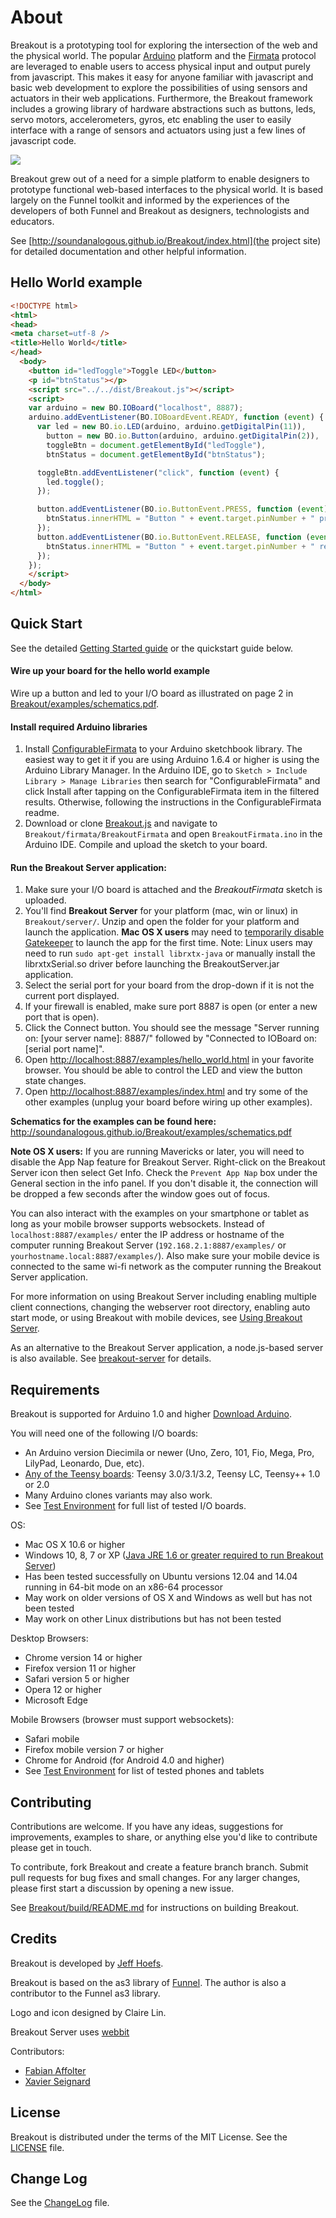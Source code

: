 About
===

Breakout is a prototyping tool for exploring the intersection of the web and the physical world. The popular [Arduino](http://arduino.cc) platform and the [Firmata](http://firmata.org) protocol are leveraged to enable users to access physical input and output purely from javascript. This makes it easy for anyone familiar with javascript and basic web development to explore the possibilities of using sensors and actuators in their web applications. Furthermore, the Breakout framework includes a growing library of hardware abstractions such as buttons, leds, servo motors, accelerometers, gyros, etc enabling the user to easily interface with a range of sensors and actuators using just a few lines of javascript code.

![](http://soundanalogous.github.io/Breakout/images/how_breakout_works.png)

Breakout grew out of a need for a simple platform to enable designers to prototype functional web-based interfaces to the physical world. It is based largely on the Funnel toolkit and informed by the experiences of the developers of both Funnel and Breakout as designers, technologists and educators.

See [http://soundanalogous.github.io/Breakout/index.html](the project site) for detailed documentation and other helpful information.

Hello World example
---

```html
<!DOCTYPE html>
<html>
<head>
<meta charset=utf-8 />
<title>Hello World</title>
</head>
  <body>
    <button id="ledToggle">Toggle LED</button>
    <p id="btnStatus"></p>
    <script src="../../dist/Breakout.js"></script>
    <script>
    var arduino = new BO.IOBoard("localhost", 8887);
    arduino.addEventListener(BO.IOBoardEvent.READY, function (event) {
      var led = new BO.io.LED(arduino, arduino.getDigitalPin(11)),
        button = new BO.io.Button(arduino, arduino.getDigitalPin(2)),
        toggleBtn = document.getElementById("ledToggle"),
        btnStatus = document.getElementById("btnStatus");

      toggleBtn.addEventListener("click", function (event) {
        led.toggle();
      });

      button.addEventListener(BO.io.ButtonEvent.PRESS, function (event) {
        btnStatus.innerHTML = "Button " + event.target.pinNumber + " pressed";
      });
      button.addEventListener(BO.io.ButtonEvent.RELEASE, function (event) {
        btnStatus.innerHTML = "Button " + event.target.pinNumber + " released";
      });
    });
    </script>
  </body>
</html>
```

Quick Start
---

See the detailed [Getting Started guide](http://soundanalogous.github.io/Breakout/getting-started.html) or the quickstart guide below.

#### Wire up your board for the hello world example

Wire up a button and led to your I/O board as illustrated on page 2 in [Breakout/examples/schematics.pdf](http://soundanalogous.github.io/Breakout/examples/schematics.pdf).

#### Install required Arduino libraries

1. Install [ConfigurableFirmata](https://github.com/firmata/ConfigurableFirmata) to your Arduino sketchbook library. The easiest way to get it if you are using Arduino 1.6.4 or higher is using the Arduino Library Manager. In the Arduino IDE, go to `Sketch > Include Library > Manage Libraries` then search for "ConfigurableFirmata" and click Install after tapping on the ConfigurableFirmata item in the filtered results. Otherwise, following the instructions in the ConfigurableFirmata readme.
2. Download or clone [Breakout.js](https://github.com/soundanalogous/Breakout) and navigate to `Breakout/firmata/BreakoutFirmata` and open `BreakoutFirmata.ino` in the Arduino IDE. Compile and upload the sketch to your board.

#### Run the Breakout Server application:

1. Make sure your I/O board is attached and the *BreakoutFirmata* sketch is uploaded.
2. You'll find **Breakout Server** for your platform (mac, win or linux) in `Breakout/server/`. Unzip and open the folder for your platform and launch the application. **Mac OS X users** may need to [temporarily disable Gatekeeper](https://answers.uchicago.edu/page.php?id=25481) to launch the app for the first time. Note: Linux users may need to run ```sudo apt-get install librxtx-java``` or manually install the librxtxSerial.so driver before launching the BreakoutServer.jar application.
3. Select the serial port for your board from the drop-down if it is not the current port displayed.
4. If your firewall is enabled, make sure port 8887 is open (or enter a new port that is open).
5. Click the Connect button. You should see the message "Server running on: [your server name]: 8887/" followed by "Connected to IOBoard on: [serial port name]".
6. Open [http://localhost:8887/examples/hello_world.html](http://localhost:8887/examples/hello_world.html) in your favorite browser. You should be able to control the LED and view the button state changes.
7. Open [http://localhost:8887/examples/index.html](http://localhost:8887/examples/index.html) and try some of the other examples (unplug your board before wiring up other examples).

**Schematics for the examples can be found here:** http://soundanalogous.github.io/Breakout/examples/schematics.pdf

**Note OS X users:** If you are running Mavericks or later, you will need to disable the App Nap feature for Breakout Server. Right-click on the Breakout Server icon then select Get Info. Check the `Prevent App Nap` box under the General section in the info panel. If you don't disable it, the connection will be dropped a few seconds after the window goes out of focus.

You can also interact with the examples on your smartphone or tablet as long as your mobile browser supports websockets. Instead of `localhost:8887/examples/` enter the IP address or hostname of the computer running Breakout Server (`192.168.2.1:8887/examples/` or `yourhostname.local:8887/examples/`). Also make sure your mobile device is connected to the same wi-fi network as the computer running the Breakout Server application.

For more information on using Breakout Server including enabling multiple client connections, changing the webserver root directory, enabling auto start mode, or using Breakout with mobile devices, see [Using Breakout Server](http://soundanalogous.github.io/Breakout/using-breakout-server.html).

As an alternative to the Breakout Server application, a node.js-based server is also available. See [breakout-server](https://github.com/soundanalogous/breakout-server) for details.


Requirements
---

Breakout is supported for Arduino 1.0 and higher [Download Arduino](http://arduino.cc/en/Main/Software).

You will need one of the following I/O boards:

- An Arduino version Diecimila or newer (Uno, Zero, 101, Fio, Mega, Pro, LilyPad, Leonardo, Due, etc).
- [Any of the Teensy boards](http://www.pjrc.com/teensy/): Teensy 3.0/3.1/3.2, Teensy LC, Teensy++ 1.0 or 2.0
- Many Arduino clones variants may also work.
- See [Test Environment](https://github.com/soundanalogous/Breakout/wiki/Test-Environment) for full list of tested I/O boards.

OS:

- Mac OS X 10.6 or higher
- Windows 10, 8, 7 or XP ([Java JRE 1.6 or greater required to run Breakout Server](http://www.java.com/en/download/index.jsp))
- Has been tested successfully on Ubuntu versions 12.04 and 14.04 running in 64-bit mode on an x86-64 processor
- May work on older versions of OS X and Windows as well but has not been tested
- May work on other Linux distributions but has not been tested

Desktop Browsers:

- Chrome version 14 or higher
- Firefox version 11 or higher
- Safari version 5 or higher
- Opera 12 or higher
- Microsoft Edge

Mobile Browsers (browser must support websockets):

- Safari mobile
- Firefox mobile version 7 or higher
- Chrome for Android (for Android 4.0 and higher)
- See [Test Environment](https://github.com/soundanalogous/Breakout/wiki/Test-Environment) for list of tested phones and tablets

Contributing
---
Contributions are welcome. If you have any ideas, suggestions for improvements,
examples to share, or anything else you'd like to contribute please get in touch.

To contribute, fork Breakout and create a feature branch branch.
Submit pull requests for bug fixes and small changes. For any
larger changes, please first start a discussion by opening a new issue.

See [Breakout/build/README.md](https://github.com/soundanalogous/Breakout/blob/master/build/README.md) for instructions on building Breakout.


Credits
---
Breakout is developed by [Jeff Hoefs](http://jeffhoefs.com).

Breakout is based on the as3 library of [Funnel](http://funnel.cc).
The author is also a contributor to the Funnel as3 library.

Logo and icon designed by Claire Lin.

Breakout Server uses [webbit](https://github.com/webbit/webbit)

Contributors:

- [Fabian Affolter](https://github.com/fabaff)
- [Xavier Seignard](https://github.com/xseignard)

License
---
Breakout is distributed under the terms of the MIT License. See the [LICENSE](https://raw.github.com/soundanalogous/Breakout/master/LICENSE) file.

Change Log
---
See the [ChangeLog](https://github.com/soundanalogous/Breakout/blob/master/ChangeLog) file.
